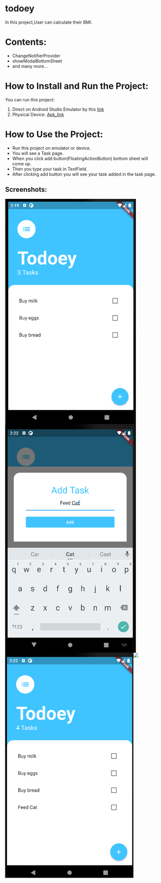 # todoey

In this project,User can calculate their BMI.

# Contents:

* ChangeNotifierProvider
* showModalBottomSheet
* and many more...

# How to Install and Run the Project:

You can run this project:

1. Direct on Android Studio Emulator by this [link](https://github.com/RashadZA/todoey)
2. Physical Device. [Apk_link](https://drive.google.com/file/d/1p1s_Rz7LiKmYutzLIB--Be6urklJeDqI/view?usp=sharing)

# How to Use the Project:

* Run this project on emulator or device.
* You will see a Task page.
* When you click  add button(FloatingActionButton) bottom sheet will come up.
* Then you type your task in TextField.
* After clicking add button you will see your task added in the task page.


## Screenshots:

<img align="left" src="Screenshot/list_page.png"></img>
<img align="left" src="Screenshot/add_task_page.png"></img>
<img align="left" src="Screenshot/after_add_task.png"></img>
<img align="left" src="Screenshot/after_deleted_task"></img>

